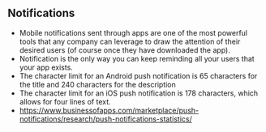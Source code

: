 ## Notifications

- Mobile notifications sent through apps are one of the most powerful tools that any company can leverage to draw the attention of their desired users (of course once they have downloaded the app).
- Notification is the only way you can keep reminding all your users that your app exists.
- The character limit for an Android push notification is 65 characters for the title and 240 characters for the description
- The character limit for an iOS push notification is 178 characters, which allows for four lines of text.
- https://www.businessofapps.com/marketplace/push-notifications/research/push-notifications-statistics/ 
